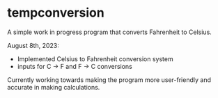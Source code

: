 # tempconversion
A simple work in progress program that converts Fahrenheit to Celsius.

August 8th, 2023: 
- Implemented Celsius to Fahrenheit conversion system
- inputs for C -> F and F -> C conversions

Currently working towards making the program more user-friendly and accurate in making calculations. 

